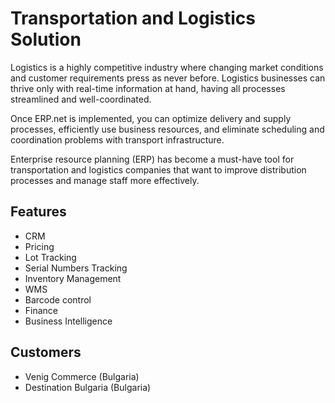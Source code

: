 # Transportation and Logistics Solution

Logistics is a highly competitive industry where changing market conditions and customer requirements press as never before. Logistics businesses can thrive only with real-time information at hand, having all processes streamlined and well-coordinated.

Once ERP.net is implemented, you can optimize delivery and supply processes, efficiently use business resources, and eliminate scheduling and coordination problems with transport infrastructure.

Enterprise resource planning (ERP) has become a must-have tool for transportation and logistics companies that want to improve distribution processes and manage staff more effectively.  


## Features

* CRM
* Pricing
* Lot Tracking
* Serial Numbers Tracking
* Inventory Management
* WMS
* Barcode control
* Finance
* Business Intelligence


## Customers

* Venig Commerce (Bulgaria)
* Destination Bulgaria (Bulgaria)
